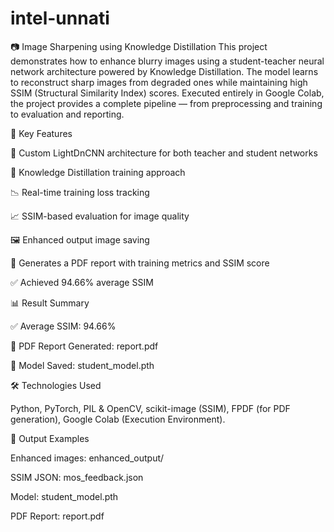# intel-unnati
📷 Image Sharpening using Knowledge Distillation
This project demonstrates how to enhance blurry images using a student-teacher neural network architecture powered by Knowledge Distillation. The model learns to reconstruct sharp images from degraded ones while maintaining high SSIM (Structural Similarity Index) scores. Executed entirely in Google Colab, the project provides a complete pipeline — from preprocessing and training to evaluation and reporting.

🚀 Key Features

🔧 Custom LightDnCNN architecture for both teacher and student networks

🧠 Knowledge Distillation training approach

📉 Real-time training loss tracking

📈 SSIM-based evaluation for image quality

🖼️ Enhanced output image saving

📂 Generates a PDF report with training metrics and SSIM score

✅ Achieved 94.66% average SSIM






📊 Result Summary

✅ Average SSIM: 94.66%

📑 PDF Report Generated: report.pdf

🧠 Model Saved: student_model.pth




🛠️ Technologies Used

Python,
PyTorch,
PIL & OpenCV,
scikit-image (SSIM),
FPDF (for PDF generation),
Google Colab (Execution Environment).


📄 Output Examples

Enhanced images: enhanced_output/

SSIM JSON: mos_feedback.json

Model: student_model.pth

PDF Report: report.pdf
